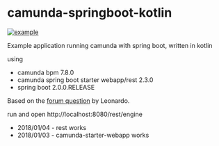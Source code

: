 # camunda-springboot-kotlin

[![example](https://img.shields.io/badge/lifecycle-EXAMPLE-blue.svg)](https://github.com/holisticon#open-source-lifecycle)

Example application running camunda with spring boot, written in kotlin

using

* camunda bpm 7.8.0
* camunda spring boot starter webapp/rest 2.3.0
* spring boot 2.0.0.RELEASE



Based on the [forum question](https://forum.camunda.org/t/spring-boot-2-0-m6-kotlin/5321) by Leonardo.

run and open http://localhost:8080/rest/engine


* 2018/01/04 - rest works
* 2018/01/03 - camunda-starter-webapp works
